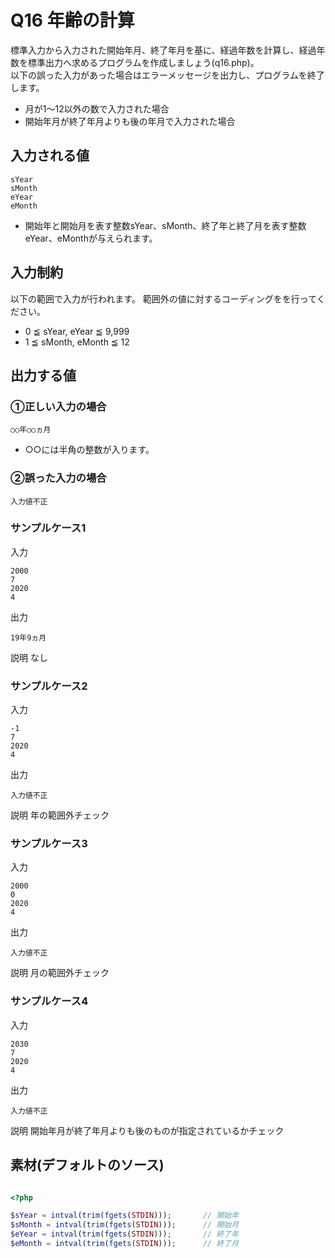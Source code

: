 # Q16 年齢の計算
標準入力から入力された開始年月、終了年月を基に、経過年数を計算し、経過年数を標準出力へ求めるプログラムを作成しましょう(q16.php)。<br>
以下の誤った入力があった場合はエラーメッセージを出力し、プログラムを終了します。
- 月が1～12以外の数で入力された場合
- 開始年月が終了年月よりも後の年月で入力された場合

## 入力される値
```
sYear
sMonth
eYear
eMonth
```

- 開始年と開始月を表す整数sYear、sMonth、終了年と終了月を表す整数eYear、eMonthが与えられます。

## 入力制約
以下の範囲で入力が行われます。
範囲外の値に対するコーディングをを行ってください。
- 0 ≦ sYear, eYear ≦ 9,999
- 1 ≦ sMonth, eMonth ≦ 12

## 出力する値
### ①正しい入力の場合

```
○○年○○ヵ月
```
- ○○には半角の整数が入ります。

### ②誤った入力の場合

```
入力値不正
```

### サンプルケース1

入力
```
2000
7
2020
4
```

出力
```
19年9ヵ月
```

説明
なし

### サンプルケース2

入力
```
-1
7
2020
4
```

出力
```
入力値不正
```

説明
年の範囲外チェック

### サンプルケース3

入力
```
2000
0
2020
4
```

出力
```
入力値不正
```

説明
月の範囲外チェック

### サンプルケース4

入力
```
2030
7
2020
4
```

出力
```
入力値不正
```

説明
開始年月が終了年月よりも後のものが指定されているかチェック

## 素材(デフォルトのソース)
``` php

<?php

$sYear = intval(trim(fgets(STDIN)));       // 開始年
$sMonth = intval(trim(fgets(STDIN)));      // 開始月
$eYear = intval(trim(fgets(STDIN)));       // 終了年
$eMonth = intval(trim(fgets(STDIN)));      // 終了月


```